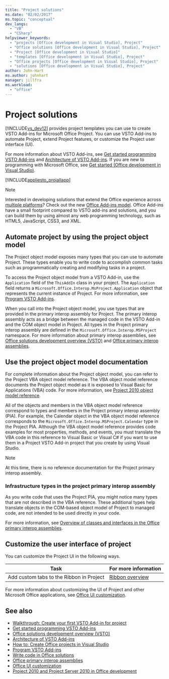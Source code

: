 ```yaml
---
title: "Project solutions"
ms.date: "02/02/2017"
ms.topic: "conceptual"
dev_langs:
  - "VB"
  - "CSharp"
helpviewer_keywords:
  - "projects [Office development in Visual Studio], Project"
  - "Office solutions [Office development in Visual Studio], Project"
  - "Project [Office development in Visual Studio]"
  - "templates [Office development in Visual Studio], Project"
  - "Office projects [Office development in Visual Studio], Project"
  - "solutions [Office development in Visual Studio], Project"
author: John-Hart
ms.author: johnhart
manager: jillfra
ms.workload:
  - "office"
---
```

# Project solutions
  [!INCLUDE[vs_dev12](../vsto/includes/vs-dev12-md.md)] provides project templates you can use to create VSTO Add-ins for Microsoft Office Project. You can use VSTO Add-ins to automate Project, extend Project features, or customize the Project user interface (UI).

 For more information about VSTO Add-ins, see [Get started programming VSTO Add-ins](../vsto/getting-started-programming-vsto-add-ins.md) and [Architecture of VSTO Add-ins](../vsto/architecture-of-vsto-add-ins.md). If you are new to programming with Microsoft Office, see [Get started &#40;Office development in Visual Studio&#41;](../vsto/getting-started-office-development-in-visual-studio.md).

 [!INCLUDE[appliesto_projallapp](../vsto/includes/appliesto-projallapp-md.md)]

> [!NOTE]
> Interested in developing solutions that extend the Office experience across [multiple platforms](https://dev.office.com/add-in-availability)? Check out the new [Office Add-ins model](https://dev.office.com/docs/add-ins/overview/office-add-ins). Office Add-ins have a small footprint compared to VSTO add-ins and solutions, and you can build them by using almost any web programming technology, such as HTML5, JavaScript, CSS3, and XML.

## Automate project by using the project object model
 The Project object model exposes many types that you can use to automate Project. These types enable you to write code to accomplish common tasks such as programmatically creating and modifying tasks in a project.

 To access the Project object model from a VSTO Add-in, use the `Application` field of the `ThisAddIn` class in your project. The `Application` field returns a `Microsoft.Office.Interop.MsProject.Application` object that represents the current instance of Project. For more information, see [Program VSTO Add-ins](../vsto/programming-vsto-add-ins.md).

 When you call into the Project object model, you use types that are provided in the primary interop assembly for Project. The primary interop assembly acts as a bridge between the managed code in the VSTO Add-in and the COM object model in Project. All types in the Project primary interop assembly are defined in the `Microsoft.Office.Interop.MSProject` namespace. For more information about primary interop assemblies, see [Office solutions development overview &#40;VSTO&#41;](../vsto/office-solutions-development-overview-vsto.md) and [Office primary interop assemblies](../vsto/office-primary-interop-assemblies.md).

## Use the project object model documentation
 For complete information about the Project object model, you can refer to the Project VBA object model reference. The VBA object model reference documents the Project object model as it is exposed to Visual Basic for Applications (VBA) code. For more information, see [Project 2010 object model reference](http://go.microsoft.com/fwlink/?LinkId=199771).

 All of the objects and members in the VBA object model reference correspond to types and members in the Project primary interop assembly (PIA). For example, the Calendar object in the VBA object model reference corresponds to the `Microsoft.Office.Interop.MSProject.Calendar` type in the Project PIA. Although the VBA object model reference provides code examples for most properties, methods, and events, you must translate the VBA code in this reference to Visual Basic or Visual C# if you want to use them in a Project VSTO Add-in project that you create by using Visual Studio.

> [!NOTE]
> At this time, there is no reference documentation for the Project primary interop assembly.

### Infrastructure types in the project primary interop assembly
 As you write code that uses the Project PIA, you might notice many types that are not described in the VBA reference. These additional types help translate objects in the COM-based object model of Project to managed code, are not intended to be used directly in your code.

 For more information, see [Overview of classes and interfaces in the Office primary interop assemblies](http://go.microsoft.com/fwlink/?LinkId=189592).

## Customize the user interface of project
 You can customize the Project UI in the following ways.

|Task|For more information|
|----------|--------------------------|
|Add custom tabs to the Ribbon in Project|[Ribbon overview](../vsto/ribbon-overview.md)|

 For more information about customizing the UI of Project and other Microsoft Office applications, see [Office UI customization](../vsto/office-ui-customization.md).

## See also
- [Walkthrough: Create your first VSTO Add-in for project](../vsto/walkthrough-creating-your-first-vsto-add-in-for-project.md)
- [Get started programming VSTO Add-ins](../vsto/getting-started-programming-vsto-add-ins.md)
- [Office solutions development overview &#40;VSTO&#41;](../vsto/office-solutions-development-overview-vsto.md)
- [Architecture of VSTO Add-ins](../vsto/architecture-of-vsto-add-ins.md)
- [How to: Create Office projects in Visual Studio](../vsto/how-to-create-office-projects-in-visual-studio.md)
- [Program VSTO Add-ins](../vsto/programming-vsto-add-ins.md)
- [Write code in Office solutions](../vsto/writing-code-in-office-solutions.md)
- [Office primary interop assemblies](../vsto/office-primary-interop-assemblies.md)
- [Office UI customization](../vsto/office-ui-customization.md)
- [Project 2010 and Project Server 2010 in Office development](http://go.microsoft.com/fwlink/?LinkId=199016)
